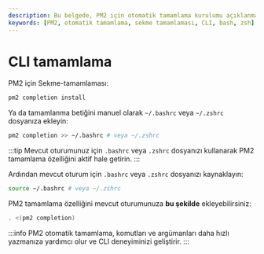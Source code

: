 ```yaml
---
description: Bu belgede, PM2 için otomatik tamamlama kurulumu açıklanmaktadır. Kullanıcılar, komutlarını ve argümanlarını hızlı ve kolay bir şekilde tamamlamak için adım adım kılavuz bulacaklardır.
keywords: [PM2, otomatik tamamlama, sekme tamamlaması, CLI, bash, zsh]
---
```


# CLI tamamlama

PM2 için Sekme-tamamlaması:

```bash
pm2 completion install
```

Ya da tamamlanma betiğini manuel olarak `~/.bashrc` veya `~/.zshrc` dosyanıza ekleyin:

```bash
pm2 completion >> ~/.bashrc # veya ~/.zshrc
```

:::tip
Mevcut oturumunuz için `.bashrc` veya `.zshrc` dosyanızı kullanarak PM2 tamamlama özelliğini aktif hale getirin.
:::

Ardından mevcut oturum için `.bashrc` veya `.zshrc` dosyanızı kaynaklayın:

```bash
source ~/.bashrc # veya ~/.zshrc
```

PM2 tamamlama özelliğini mevcut oturumunuza **bu şekilde** ekleyebilirsiniz:

```bash
. <(pm2 completion)
```

:::info
PM2 otomatik tamamlama, komutları ve argümanları daha hızlı yazmanıza yardımcı olur ve CLI deneyiminizi geliştirir.
:::